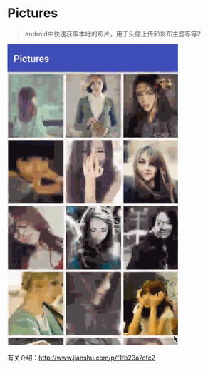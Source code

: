 # Pictures
>android中快速获取本地的照片，用于头像上传和发布主题等等2

![UiButton](https://github.com/BelongsH/Pictures/blob/master/test.gif)

有关介绍：http://www.jianshu.com/p/f1fb23a7cfc2


```



